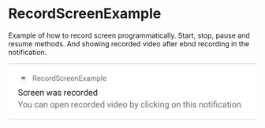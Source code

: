 # RecordScreenExample

Example of how to record screen programmatically. Start, stop, pause and resume methods. And showing recorded video after ebnd recording in the notification. 

<img src=https://github.com/dajver/RecordScreenExample/blob/master/images/notification.png />
